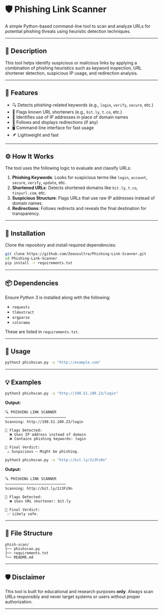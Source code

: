 # 🛡️ Phishing Link Scanner

A simple Python-based command-line tool to scan and analyze URLs for potential phishing threats using heuristic detection techniques.

---

## 📖 Description

This tool helps identify suspicious or malicious links by applying a combination of phishing heuristics such as keyword inspection, URL shortener detection, suspicious IP usage, and redirection analysis.

---

## 🚀 Features

- 🔍 Detects phishing-related keywords (e.g., `login`, `verify`, `secure`, etc.)
- 🔗 Flags known URL shorteners (e.g., `bit.ly`, `t.co`, etc.)
- 🧠 Identifies use of IP addresses in place of domain names
- 🔁 Follows and displays redirections (if any)
- 🖥️ Command-line interface for fast usage
- 🪶 Lightweight and fast

---

## ⚙️ How It Works

The tool uses the following logic to evaluate and classify URLs:

1. **Phishing Keywords**: Looks for suspicious terms like `login`, `account`, `secure`, `verify`, `update`, etc.
2. **Shortened URLs**: Detects shortened domains like `bit.ly`, `t.co`, `tinyurl.com`, etc.
3. **Suspicious Structure**: Flags URLs that use raw IP addresses instead of domain names.
4. **Redirections**: Follows redirects and reveals the final destination for transparency.

---

## 💾 Installation

Clone the repository and install required dependencies:

```bash
git clone https://github.com/Zeousultra/Phishing-Link-Scanner.git
cd Phishing-Link-Scanner
pip install -r requirements.txt
```

---

## 📦 Dependencies

Ensure Python 3 is installed along with the following:

- `requests`
- `tldextract`
- `argparse`
- `colorama`

These are listed in `requirements.txt`.

---

## 🧪 Usage

```bash
python3 phishscan.py -u "http://example.com"
```

---

## 💡 Examples

```bash
python3 phishscan.py -u "http://198.51.100.23/login"
```

**Output:**
```
🔍 PHISHING LINK SCANNER
────────────────────────────
Scanning: http://198.51.100.23/login

🔎 Flags Detected:
  ❌ Uses IP address instead of domain
  ❌ Contains phishing keywords: login

🧠 Final Verdict:
 ⚠ Suspicious — Might be phishing.
```

```bash
python3 phishscan.py -u "http://bit.ly/2z3Fz9n"
```

**Output:**
```
🔍 PHISHING LINK SCANNER
────────────────────────────
Scanning: http://bit.ly/2z3Fz9n

🔎 Flags Detected:
  ❌ Uses URL shortener: bit.ly

🧠 Final Verdict:
 ✅ Likely safe.
```

---

## 📁 File Structure

```
phish-scan/
├── phishscan.py
├── requirements.txt
└── README.md
```

---

## 🛡 Disclaimer

This tool is built for educational and research purposes **only**. Always scan URLs responsibly and never target systems or users without proper authorization.

---
